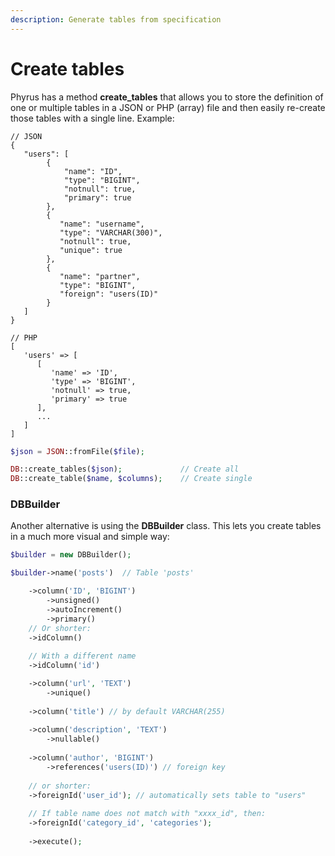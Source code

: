 ```yaml
---
description: Generate tables from specification
---
```


# Create tables

Phyrus has a method **create\_tables** that allows you to store the definition of one or multiple tables in a JSON or PHP (array) file and then easily re-create those tables with a single line. Example:

```
// JSON
{
   "users": [
        {
            "name": "ID",
            "type": "BIGINT",
            "notnull": true,
            "primary": true
        },
        {
           "name": "username",
           "type": "VARCHAR(300)",
           "notnull": true,
           "unique": true
        },
        {
           "name": "partner",
           "type": "BIGINT",
           "foreign": "users(ID)"
        }
   ]
}

// PHP
[
   'users' => [
      [
         'name' => 'ID',
         'type' => 'BIGINT',
         'notnull' => true,
         'primary' => true
      ],
      ...
   ]
]
```

```php
$json = JSON::fromFile($file);

DB::create_tables($json);             // Create all
DB::create_table($name, $columns);    // Create single
```

### DBBuilder

Another alternative is using the **DBBuilder** class. This lets you create tables in a much more visual and simple way:

```php
$builder = new DBBuilder();

$builder->name('posts')  // Table 'posts'

    ->column('ID', 'BIGINT')
        ->unsigned()
        ->autoIncrement()
        ->primary()
    // Or shorter:
    ->idColumn()
    
    // With a different name
    ->idColumn('id')

    ->column('url', 'TEXT')
        ->unique()
    
    ->column('title') // by default VARCHAR(255)
    
    ->column('description', 'TEXT')
        ->nullable()
        
    ->column('author', 'BIGINT')
        ->references('users(ID)') // foreign key
        
    // or shorter:
    ->foreignId('user_id'); // automatically sets table to "users"
    
    // If table name does not match with "xxxx_id", then:
    ->foreignId('category_id', 'categories');
    
    ->execute();
```
